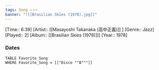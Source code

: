 ```yaml
---
tags: Song ⭐⭐⭐ 
banner: "![[Brasilian Skies (1978).jpg]]"
---
```

[Time:: 6:39]
[Artist:: [[Masayoshi Takanaka (高中正義)]] ]
[Genre:: Jazz]
[Played:: 2]
[Album:: [[Brasilian Skies (1978)]]]
[Year:: 1978]
### Dates
````dataview
TABLE Favorite_Song
WHERE Favorite_Song = [["Disco ""B"""]]
````